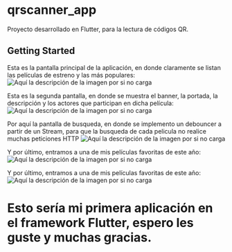 # qrscanner_app

Proyecto desarrollado en Flutter, para la lectura de códigos QR.

## Getting Started

Esta es la pantalla principal de la aplicación, en donde claramente se listan las películas de estreno y las más populares:
![Aquí la descripción de la imagen por si no carga](https://raw.githubusercontent.com/Roberthrjr/qrscanner_app/master/assets/F01.png)

Esta es la segunda pantalla, en donde se muestra el banner, la portada, la descripción y los actores que participan en dicha película:
![Aquí la descripción de la imagen por si no carga](https://raw.githubusercontent.com/Roberthrjr/qrscanner_app/master/assets/F02.png)

Por aquí la pantalla de busqueda, en donde se implemento un debouncer a partir de un Stream, para que la busqueda de cada pelicula no realice muchas peticiones HTTP
![Aquí la descripción de la imagen por si no carga](https://raw.githubusercontent.com/Roberthrjr/qrscanner_app/master/assets/F03.png)

Y por último, entramos a una de mis películas favoritas de este año:
![Aquí la descripción de la imagen por si no carga](https://raw.githubusercontent.com/Roberthrjr/qrscanner_app/master/assets/F04.png)

Y por último, entramos a una de mis películas favoritas de este año:
![Aquí la descripción de la imagen por si no carga](https://raw.githubusercontent.com/Roberthrjr/qrscanner_app/master/assets/F05.png)

# Esto sería mi primera aplicación en el framework Flutter, espero les guste y muchas gracias.
